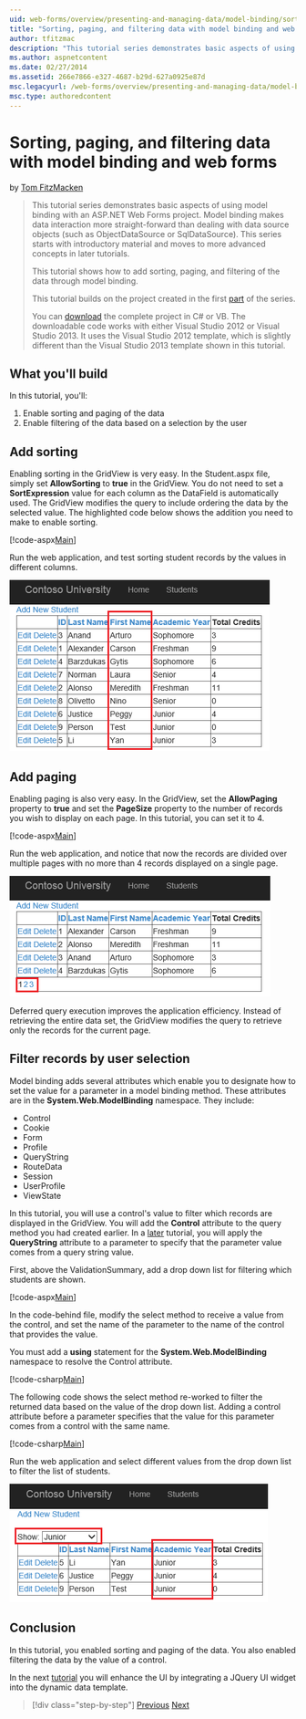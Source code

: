 ```yaml
---
uid: web-forms/overview/presenting-and-managing-data/model-binding/sorting-paging-and-filtering-data
title: "Sorting, paging, and filtering data with model binding and web forms | Microsoft Docs"
author: tfitzmac
description: "This tutorial series demonstrates basic aspects of using model binding with an ASP.NET Web Forms project. Model binding makes data interaction more straight-..."
ms.author: aspnetcontent
ms.date: 02/27/2014
ms.assetid: 266e7866-e327-4687-b29d-627a0925e87d
msc.legacyurl: /web-forms/overview/presenting-and-managing-data/model-binding/sorting-paging-and-filtering-data
msc.type: authoredcontent
---
```

Sorting, paging, and filtering data with model binding and web forms
====================
by [Tom FitzMacken](https://github.com/tfitzmac)

> This tutorial series demonstrates basic aspects of using model binding with an ASP.NET Web Forms project. Model binding makes data interaction more straight-forward than dealing with data source objects (such as ObjectDataSource or SqlDataSource). This series starts with introductory material and moves to more advanced concepts in later tutorials.
> 
> This tutorial shows how to add sorting, paging, and filtering of the data through model binding.
> 
> This tutorial builds on the project created in the first [part](retrieving-data.md) of the series.
> 
> You can [download](https://go.microsoft.com/fwlink/?LinkId=286116) the complete project in C# or VB. The downloadable code works with either Visual Studio 2012 or Visual Studio 2013. It uses the Visual Studio 2012 template, which is slightly different than the Visual Studio 2013 template shown in this tutorial.


## What you'll build

In this tutorial, you'll:

1. Enable sorting and paging of the data
2. Enable filtering of the data based on a selection by the user

## Add sorting

Enabling sorting in the GridView is very easy. In the Student.aspx file, simply set **AllowSorting** to **true** in the GridView. You do not need to set a **SortExpression** value for each column as the DataField is automatically used. The GridView modifies the query to include ordering the data by the selected value. The highlighted code below shows the addition you need to make to enable sorting.

[!code-aspx[Main](sorting-paging-and-filtering-data/samples/sample1.aspx?highlight=5)]

Run the web application, and test sorting student records by the values in different columns.

![sort students](sorting-paging-and-filtering-data/_static/image2.png)

## Add paging

Enabling paging is also very easy. In the GridView, set the **AllowPaging** property to **true** and set the **PageSize** property to the number of records you wish to display on each page. In this tutorial, you can set it to 4.

[!code-aspx[Main](sorting-paging-and-filtering-data/samples/sample2.aspx?highlight=5)]

Run the web application, and notice that now the records are divided over multiple pages with no more than 4 records displayed on a single page.

![add paging](sorting-paging-and-filtering-data/_static/image4.png)

Deferred query execution improves the application efficiency. Instead of retrieving the entire data set, the GridView modifies the query to retrieve only the records for the current page.

## Filter records by user selection

Model binding adds several attributes which enable you to designate how to set the value for a parameter in a model binding method. These attributes are in the **System.Web.ModelBinding** namespace. They include:

- Control
- Cookie
- Form
- Profile
- QueryString
- RouteData
- Session
- UserProfile
- ViewState

In this tutorial, you will use a control's value to filter which records are displayed in the GridView. You will add the **Control** attribute to the query method you had created earlier. In a [later](using-query-string-values-to-retrieve-data.md) tutorial, you will apply the **QueryString** attribute to a parameter to specify that the parameter value comes from a query string value.

First, above the ValidationSummary, add a drop down list for filtering which students are shown.

[!code-aspx[Main](sorting-paging-and-filtering-data/samples/sample3.aspx?highlight=3-11)]

In the code-behind file, modify the select method to receive a value from the control, and set the name of the parameter to the name of the control that provides the value.

You must add a **using** statement for the **System.Web.ModelBinding** namespace to resolve the Control attribute.

[!code-csharp[Main](sorting-paging-and-filtering-data/samples/sample4.cs)]

The following code shows the select method re-worked to filter the returned data based on the value of the drop down list. Adding a control attribute before a parameter specifies that the value for this parameter comes from a control with the same name.

[!code-csharp[Main](sorting-paging-and-filtering-data/samples/sample5.cs)]

Run the web application and select different values from the drop down list to filter the list of students.

![filter students](sorting-paging-and-filtering-data/_static/image6.png)

## Conclusion

In this tutorial, you enabled sorting and paging of the data. You also enabled filtering the data by the value of a control.

In the next [tutorial](integrating-jquery-ui.md) you will enhance the UI by integrating a JQuery UI widget into the dynamic data template.

> [!div class="step-by-step"]
> [Previous](updating-deleting-and-creating-data.md)
> [Next](integrating-jquery-ui.md)
